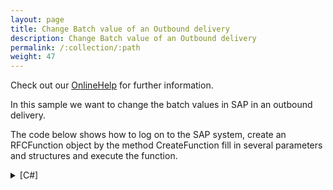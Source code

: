 ```yaml
---
layout: page
title: Change Batch value of an Outbound delivery
description: Change Batch value of an Outbound delivery
permalink: /:collection/:path
weight: 47
---
```


Check out our [OnlineHelp](https://help.theobald-software.com/en/) for further information.

In this sample we want to change the batch values in SAP in an outbound delivery. 

The code below shows how to log on to the SAP system, create an RFCFunction object by the method CreateFunction fill in several parameters and structures and execute the function.

<details>
<summary>[C#]</summary>
{% highlight csharp %}
static void Main(string[] args)
{
    try
    {
 
        R3Connection r3Connection1 = new R3Connection("sapserver", 00, "sapuser", "pwd", "de", "800");
        r3Connection1.Open();
       
        // Create a function object, fill parameters and execute
        RFCFunction f = r3Connection1.CreateFunction("BAPI_OUTB_DELIVERY_CHANGE");
      
        //Fill in values for HEADER_DATA SAP Import Structure
        RFCStructure fHeader = f.Exports["HEADER_DATA"].ToStructure();
        fHeader["DELIV_NUMB"] = "0080016236";
         
        f.Exports["DELIVERY"].ParamValue = "0080016236";
         
        // first Batch
        RFCTable fPosT = f.Tables["ITEM_DATA"];
        RFCStructure fPos = fPosT.AddRow();
        fPos["DELIV_NUMB"] = "0080016236";
        fPos["DELIV_ITEM"] = "000010";
        fPos["MATERIAL"] = "100-302";
        fPos["BATCH"] = "EIGEN_HALB";
        fPos["HIERARITEM"] = "10";
         
        fPos["USEHIERITM"] = "1";
 
        fPos["DLV_QTY"] = 1;
        fPos["DLV_QTY_IMUNIT"] = 1;
 
        fPos["FACT_UNIT_NOM"] = "1";
        fPos["FACT_UNIT_DENOM"] = "1";
 
        fPos["SALES_UNIT"] = "ST";
 
        //Second Batch
        fPos = fPosT.AddRow();
        fPos["DELIV_NUMB"] = "0080016236";
        fPos["DELIV_ITEM"] = "000010";
        fPos["MATERIAL"] = "100-302";
        fPos["BATCH"] = "FREMD_HALB";
 
        fPos["HIERARITEM"] = "10";
 
        fPos["USEHIERITM"] = "1";
        fPos["DLV_QTY"] = 2;
        fPos["DLV_QTY_IMUNIT"] = 2;
 
        fPos["FACT_UNIT_NOM"] = "1";
        fPos["FACT_UNIT_DENOM"] = "1";
 
        fPos["SALES_UNIT"] = "ST";
 
        //Fill in values for ITEM_CONTROL Table
        RFCTable fPosCtrlT = f.Tables["ITEM_CONTROL"];
        RFCStructure fPosCtrl = fPosCtrlT.AddRow();
 
        fPosCtrl["DELIV_NUMB"] = "0080016236";
        fPosCtrl["DELIV_ITEM"] = "000010";
 
        fPosCtrl["CHG_DELQTY"] = "X";
        // Execute function
        f.Execute();
 
        //Create commit function object
        RFCFunction funcCommit = r3Connection1.CreateFunction("BAPI_TRANSACTION_COMMIT");
        funcCommit.Exports["WAIT"].ParamValue = "X";
 
        // Execute commit function
        funcCommit.Execute();
 
         
    }
    catch (Exception e1)
    {
 
        Console.WriteLine(e1.Message);
    }
 
 
}
{% endhighlight %}
</details>
